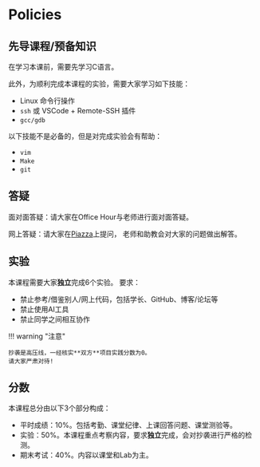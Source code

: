 # Policies

## 先导课程/预备知识
在学习本课前，需要先学习C语言。

此外，为顺利完成本课程的实验，需要大家学习如下技能：

- Linux 命令行操作
- `ssh` 或 VSCode + Remote-SSH 插件
- `gcc/gdb`

以下技能不是必备的，但是对完成实验会有帮助：

- `vim`
- `Make`
- `git`

## 答疑

面对面答疑：请大家在Office Hour与老师进行面对面答疑。

网上答疑：请大家在[Piazza](https://piazza.com/stu.xjtu.edu.cn/spring2025/xjtuics)上提问，
老师和助教会对大家的问题做出解答。

## 实验
本课程需要大家**独立**完成6个实验。
要求：

- 禁止参考/借鉴别人/网上代码，包括学长、GitHub、博客/论坛等
- 禁止使用AI工具
- 禁止同学之间相互协作

!!! warning "注意"

    抄袭是高压线，一经核实**双方**项目实践分数为0。
    请大家严肃对待!

## 分数
本课程总分由以下3个部分构成：

- 平时成绩：10%。包括考勤、课堂纪律、上课回答问题、课堂测验等。
- 实验：50%。本课程重点考察内容，要求**独立**完成，会对抄袭进行严格的检测。
- 期末考试：40%。内容以课堂和Lab为主。

